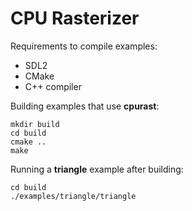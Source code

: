 # CPU Rasterizer

Requirements to compile examples:

* SDL2
* CMake
* C++ compiler

Building examples that use **cpurast**:

```
mkdir build
cd build
cmake ..
make
```

Running a **triangle** example after building:

```
cd build
./examples/triangle/triangle
```
